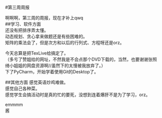 #第三周周报

啊啊啊，第三周的周报，现在才补上qwq  
##学习、软件方面  
还没有把排序弄太懂。  
动态规划、贪心拿来做题还是有些困难的。  
矩阵的乘法会了，但是次方和以后的行列式、方程呀还是orz。  

今天总算是把TexLive给搞定了。  
（多亏了赞姐给的网址，不然我是不会点那个DVD下载的，当然，也要谢谢张照绮小姐姐的网盘资源啊//虽然下的太慢被我放弃了。）  
下了PyCharm，开始学着使用Git的Desktop了。

##其他方面
感觉英语炒鸡难做。  
感觉自己各种菜。  
感觉学生会搞活动时是真的忙的要死，没想到连着爆肝不是为了学习，orz。  

emmmm  
酱
